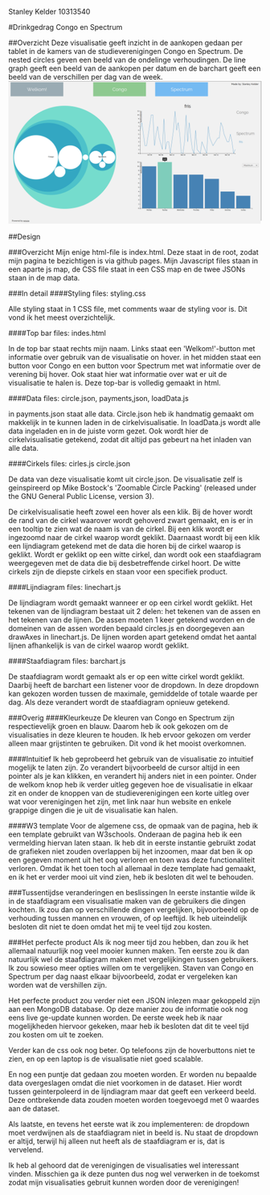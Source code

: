 Stanley Kelder
10313540

#Drinkgedrag Congo en Spectrum

##Overzicht
Deze visualisatie geeft inzicht in de aankopen gedaan per tablet in de kamers van de studieverenigingen Congo en Spectrum. De nested circles geven een beeld van de ondelinge verhoudingen. De line graph geeft een beeld van de aankopen per datum en de barchart geeft een beeld van de verschillen per dag van de week.
![alt text](https://github.com/stanleykelder/Project/blob/master/doc/barchart.png)

##Design

###Overzicht
Mijn enige html-file is index.html. Deze staat in de root, zodat mijn pagina te bezichtigen is via github pages. Mijn Javascript files staan in een aparte js map, de CSS file staat in een CSS map en de twee JSONs staan in de map data. 

###In detail
####Styling
files: styling.css

Alle styling staat in 1 CSS file, met comments waar de styling voor is. Dit vond ik het meest overzichtelijk.

####Top bar
files: indes.html

In de top bar staat rechts mijn naam. Links staat een 'Welkom!'-button met informatie over gebruik van de visualisatie on hover. in het midden staat een button voor Congo en een button voor Spectrum met wat informatie over de verening bij hover. Ook staat hier wat informatie over wat er uit de visualisatie te halen is. Deze top-bar is volledig gemaakt in html.

####Data
files: circle.json, payments,json, loadData.js

in payments.json staat alle data. Circle.json heb ik handmatig gemaakt om makkelijk in te kunnen laden in de cirkelvisualisatie. In loadData.js wordt alle data ingeladen en in de juiste vorm gezet. Ook wordt hier de cirkelvisualisatie getekend, zodat dit altijd pas gebeurt na het inladen van alle data.

####Cirkels
files: cirles.js circle.json

De data van deze visualisatie komt uit circle.json. De visualisatie zelf is geinspireerd op Mike Bostock's 'Zoomable Circle Packing' (released under the GNU General Public License, version 3). 

De cirkelvisualisatie heeft zowel een hover als een klik. Bij de hover wordt de rand van de cirkel waarover wordt gehoverd zwart gemaakt, en is er in een tooltip te zien wat de naam is van de cirkel. Bij een klik wordt er ingezoomd naar de cirkel waarop wordt geklikt. Daarnaast wordt bij een klik een lijndiagram getekend met de data die horen bij de cirkel waarop is geklikt. Wordt er geklikt op een witte cirkel, dan wordt ook een staafdiagram weergegeven met de data die bij desbetreffende cirkel hoort. De witte cirkels zijn de diepste cirkels en staan voor een specifiek product.

####Lijndiagram
files: linechart.js

De lijndiagram wordt gemaakt wanneer er op een cirkel wordt geklikt. Het tekenen van de lijndiagram bestaat uit 2 delen: het tekenen van de assen en het tekenen van de lijnen. De assen moeten 1 keer getekend worden en de domeinen van de assen worden bepaald circles.js en doorgegeven aan drawAxes in linechart.js. De lijnen worden apart getekend omdat het aantal lijnen afhankelijk is van de cirkel waarop wordt geklikt. 

####Staafdiagram
files: barchart.js

De staafdiagram wordt gemaakt als er op een witte cirkel wordt geklikt. Daarbij heeft de barchart een listener voor de dropdown. In deze dropdown kan gekozen worden tussen de maximale, gemiddelde of totale waarde per dag. Als deze verandert wordt de staafdiagram opnieuw getekend.   

###Overig
####Kleurkeuze
De kleuren van Congo en Spectrum zijn respectievelijk groen en blauw. Daarom heb ik ook gekozen om de visualisaties in deze kleuren te houden. Ik heb ervoor gekozen om verder alleen maar grijstinten te gebruiken. Dit vond ik het mooist overkomnen.

####Intuitief
Ik heb geprobeerd het gebruik van de visualisatie zo intuitief mogelijk te laten zijn. Zo verandert bijvoorbeeld de cursor altijd in een pointer als je kan klikken, en verandert hij anders niet in een pointer. Onder de welkom knop heb ik verder uitleg gegeven hoe de visualisatie in elkaar zit en onder de knoppen van de studieverenigingen een korte uitleg over wat voor verenigingen het zijn, met link naar hun website en enkele grappige dingen die je uit de visualisatie kan halen.

####W3 template
Voor de algemene css, de opmaak van de pagina, heb ik een template gebruikt van W3schools. Onderaan de pagina heb ik een vermelding hiervan laten staan. Ik heb dit in eerste instantie gebruikt zodat de grafieken niet zouden overlappen bij het inzoomen, maar dat ben ik op een gegeven moment uit het oog verloren en toen was deze functionaliteit verloren. Omdat ik het toen toch al allemaal in deze template had gemaakt, en ik het er verder mooi uit vind zien, heb ik besloten dit wel te behouden.

###Tussentijdse veranderingen en beslissingen
In eerste instantie wilde ik in de staafdiagram een visualisatie maken van de gebruikers die dingen kochten. Ik zou dan op verschillende dingen vergelijken, bijvoorbeeld op de verhouding tussen mannen en vrouwen, of op leeftijd. Ik heb uiteindelijk besloten dit niet te doen omdat het mij te veel tijd zou kosten. 

###Het perfecte product
Als ik nog meer tijd zou hebben, dan zou ik het allemaal natuurlijk nog veel mooier kunnen maken. Ten eerste zou ik dan natuurlijk wel de staafdiagram maken met vergelijkingen tussen gebruikers. Ik zou sowieso meer opties willen om te vergelijken. Staven van Congo en Spectrum per dag naast elkaar bijvoorbeeld, zodat er vergeleken kan worden wat de vershillen zijn. 

Het perfecte product zou verder niet een JSON inlezen maar gekoppeld zijn aan een MongoDB database. Op deze manier zou de informatie ook nog eens live ge-update kunnen worden. De eerste week heb ik naar mogelijkheden hiervoor gekeken, maar heb ik besloten dat dit te veel tijd zou kosten om uit te zoeken.

Verder kan de css ook nog beter. Op telefoons zijn de hoverbuttons niet te zien, en op een laptop is de visualisatie niet goed scalable. 

En nog een puntje dat gedaan zou moeten worden. Er worden nu bepaalde data overgeslagen omdat die niet voorkomen in de dataset. Hier wordt tussen geinterpoleerd in de lijndiagram maar dat geeft een verkeerd beeld. Deze ontbrekende data zouden moeten worden toegevoegd met 0 waardes aan de dataset.

Als laatste, en tevens het eerste wat ik zou implementeren: de dropdown moet verdwijnen als de staafdiagram niet in beeld is. Nu staat de dropdown er altijd, terwijl hij alleen nut heeft als de staafdiagram er is, dat is vervelend.

Ik heb al gehoord dat de verenigingen de visualisaties wel interessant vinden. Misschien ga ik deze punten dus nog wel verwerken in de toekomst zodat mijn visualisaties gebruit kunnen worden door de verenigingen!

